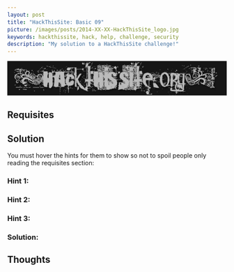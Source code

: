 ```yaml
---
layout: post
title: "HackThisSite: Basic 09"
picture: /images/posts/2014-XX-XX-HackThisSite_logo.jpg
keywords: hackthissite, hack, help, challenge, security
description: "My solution to a HackThisSite challenge!"
---
```


![hackthissitelogo](/images/posts/2014-XX-XX-HackThisSite_logo.jpg "HackThisSite logo")



<!--more-->

## Requisites




## Solution

You must hover the hints for them to show so not to spoil people only reading the requisites section:

<h3 class="spoiler">Hint 1: <span></span></h3>
<h3 class="spoiler">Hint 2: <span></span></h3>
<h3 class="spoiler">Hint 3: <span></span></h3>
<h3 class="spoiler">Solution: <span></span></h3>


## Thoughts

